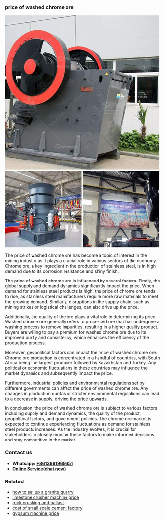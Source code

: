 <h3>price of washed chrome ore</h3><img src='1706754010.jpg' alt=''><p>The price of washed chrome ore has become a topic of interest in the mining industry as it plays a crucial role in various sectors of the economy. Chrome ore, a key ingredient in the production of stainless steel, is in high demand due to its corrosion resistance and shiny finish.</p><p>The price of washed chrome ore is influenced by several factors. Firstly, the global supply and demand dynamics significantly impact the price. When demand for stainless steel products is high, the price of chrome ore tends to rise, as stainless steel manufacturers require more raw materials to meet the growing demand. Similarly, disruptions in the supply chain, such as mining strikes or logistical challenges, can also drive up the price.</p><p>Additionally, the quality of the ore plays a vital role in determining its price. Washed chrome ore generally refers to processed ore that has undergone a washing process to remove impurities, resulting in a higher quality product. Buyers are willing to pay a premium for washed chrome ore due to its improved purity and consistency, which enhances the efficiency of the production process.</p><p>Moreover, geopolitical factors can impact the price of washed chrome ore. Chrome ore production is concentrated in a handful of countries, with South Africa being the largest producer followed by Kazakhstan and Turkey. Any political or economic fluctuations in these countries may influence the market dynamics and subsequently impact the price.</p><p>Furthermore, industrial policies and environmental regulations set by different governments can affect the price of washed chrome ore. Any changes in production quotas or stricter environmental regulations can lead to a decrease in supply, driving the price upwards.</p><p>In conclusion, the price of washed chrome ore is subject to various factors including supply and demand dynamics, the quality of the product, geopolitical factors, and government policies. The chrome ore market is expected to continue experiencing fluctuations as demand for stainless steel products increases. As the industry evolves, it is crucial for stakeholders to closely monitor these factors to make informed decisions and stay competitive in the market.</p><h3>Contact us</h3><ul><li><strong>Whatsapp:&nbsp;<a href="https://wa.me/8613661969651">+8613661969651</a></strong></li><li><a href="https://swt.shibang-china.com/?git&amp;zhl&amp;price of washed chrome ore"><strong>Online Service(chat now)</strong></a></li></ul><h3>Related</h3><ul><li><a href='how to set up a granite quarry.md'>how to set up a granite quarry</a></li><li><a href='limestone crusher machine price.md'>limestone crusher machine price</a></li><li><a href='rock crushing and ballast.md'>rock crushing and ballast</a></li><li><a href='cost of small scale cement factory.md'>cost of small scale cement factory</a></li><li><a href='gypsum machine price.md'>gypsum machine price</a></li></ul>